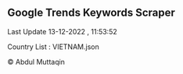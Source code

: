 

## Google Trends Keywords Scraper 
 
Last Update 13-12-2022 , 11:53:52

Country List :
VIETNAM.json



© Abdul Muttaqin 
